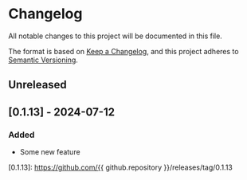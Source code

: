 # Changelog
All notable changes to this project will be documented in this file.

The format is based on [Keep a Changelog](https://keepachangelog.com/en/1.0.0/), and this project adheres to [Semantic Versioning](https://semver.org/spec/v2.0.0.html).

## Unreleased

## [0.1.13] - 2024-07-12
### Added
- Some new feature

[0.1.13]: https://github.com/{{ github.repository }}/releases/tag/0.1.13
